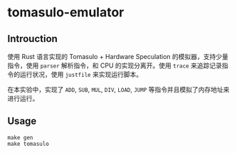 # tomasulo-emulator
## Introuction
使用 Rust 语言实现的 Tomasulo + Hardware Speculation 的模拟器，支持少量指令，使用 `parser` 解析指令，和 CPU 的实现分离开。使用 `trace` 来追踪记录指令的运行状况，使用 `justfile` 来实现运行脚本。    
  
在本实验中，实现了 `ADD`, `SUB`, `MUL`, `DIV`, `LOAD`, `JUMP` 等指令并且模拟了内存地址来进行运行。


## Usage
```
make gen
make tomasulo
```
  
